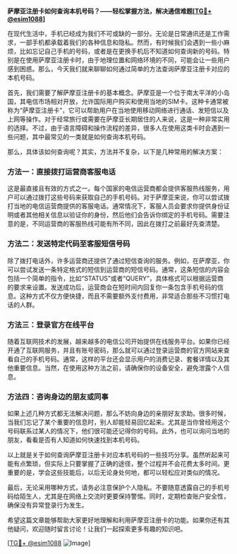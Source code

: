 **萨摩亚注册卡如何查询本机号码？——轻松掌握方法，解决通信难题[[TG💪+ @esim1088](https://t.me/s/esim1088)]**

在现代生活中，手机已经成为我们不可或缺的一部分。无论是日常通讯还是工作需求，一部手机都承载着我们的各种信息和隐私。然而，有时候我们会遇到一些小麻烦，比如忘记自己手机的号码，或者是在更换手机后不知道如何查询新的号码。特别是在使用萨摩亚注册卡时，由于地理位置和网络环境的不同，可能会让一些用户感到困惑。那么，今天我们就来聊聊如何通过简单的方法查询萨摩亚注册卡对应的本机号码。

首先，我们需要了解萨摩亚注册卡的基本概念。萨摩亚是一个位于南太平洋的小岛国，其电信市场相对开放，允许国际用户购买和使用当地的SIM卡。这种卡通常被称为“萨摩亚注册卡”，它可以帮助用户在当地使用移动网络进行通话、发短信以及上网等操作。对于经常旅行或需要在萨摩亚长期居住的人来说，这是一种非常实用的选择。不过，由于语言障碍和操作流程的差异，很多人在使用这类卡时会遇到一些问题，其中最常见的一类就是如何查询本机号码。

那么，具体该如何查询呢？其实，方法并不复杂，以下是几种常用的解决方案：

### 方法一：直接拨打运营商客服电话

这是最直接且有效的方式之一。每个国家的电信运营商都会提供客服热线服务，用户可以通过拨打这些号码来获取自己的手机号码。对于萨摩亚来说，你可以尝试拨打当地的电信运营商提供的客服电话。通常情况下，客服人员会要求你提供身份证明或者其他相关信息以验证你的身份，然后他们会告诉你绑定的手机号码。需要注意的是，不同运营商的客服热线可能有所不同，因此在拨打之前最好先查清楚。

### 方法二：发送特定代码至客服短信号码

除了拨打电话外，许多运营商还提供了通过短信查询的服务。例如，在萨摩亚，你可以尝试发送一条特定格式的短信到运营商的短信号码。通常，这条短信的内容会包括一个简单的指令，比如“STATUS”或者“QUERY”，具体格式可以根据运营商的要求来设置。发送成功后，运营商会在短时间内回复你一条包含手机号码的信息。这种方式不仅方便快捷，而且不需要额外支付费用，非常适合那些不习惯打电话的人群。

### 方法三：登录官方在线平台

随着互联网技术的发展，越来越多的电信公司开始提供在线服务平台。如果你已经开通了互联网服务，并且有账号密码，那么就可以通过登录运营商的官方网站来查看自己的手机号码。通常，这样的平台还会显示用户的消费记录、套餐详情以及其他重要信息。当然，在使用这种方法之前，请确保你的设备安全，避免泄露个人信息。

### 方法四：咨询身边的朋友或同事

如果上述几种方式都无法解决问题，那么不妨向身边的亲朋好友求助。很多时候，当我们忘记了某个重要的信息时，别人却能轻易回忆起来。尤其是当你曾经用这个号码联系过某人的情况下，他们很可能还记得你的号码。此外，也可以询问当地的朋友，看看是否有人知道如何快速找到本机号码。

以上就是关于如何查询萨摩亚注册卡对应本机号码的一些技巧分享。虽然听起来可能有点繁琐，但实际上只要掌握了正确的途径，整个过程并不会花费太多时间。更重要的是，学会这些技能后，以后无论身处何地，都可以轻松应对类似的情况。

最后，无论采用哪种方式，请务必注意保护个人隐私。不要随意透露自己的手机号码给陌生人，尤其是在网络上交流时更要保持警惕。同时，定期检查账户安全性，确保没有异常登录行为发生。

希望这篇文章能够帮助大家更好地理解和利用萨摩亚注册卡的功能。如果你还有其他疑问，欢迎随时留言讨论！让我们一起探索更多有趣的知识吧。

[[TG💪+ @esim1088](https://t.me/s/esim1088) ![Image](https://i.postimg.cc/4NQfJmqS/Snipaste-2025-05-13-00-14-12.png)]